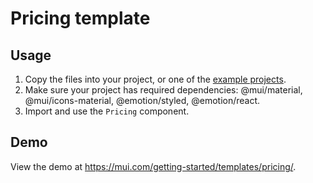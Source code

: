 # Pricing template

## Usage

<!-- #default-branch-switch -->

1. Copy the files into your project, or one of the [example projects](https://github.com/mui/material-ui/tree/master/examples).
2. Make sure your project has required dependencies: @mui/material, @mui/icons-material, @emotion/styled, @emotion/react.
3. Import and use the `Pricing` component.

## Demo

<!-- #default-branch-switch -->

View the demo at https://mui.com/getting-started/templates/pricing/.

